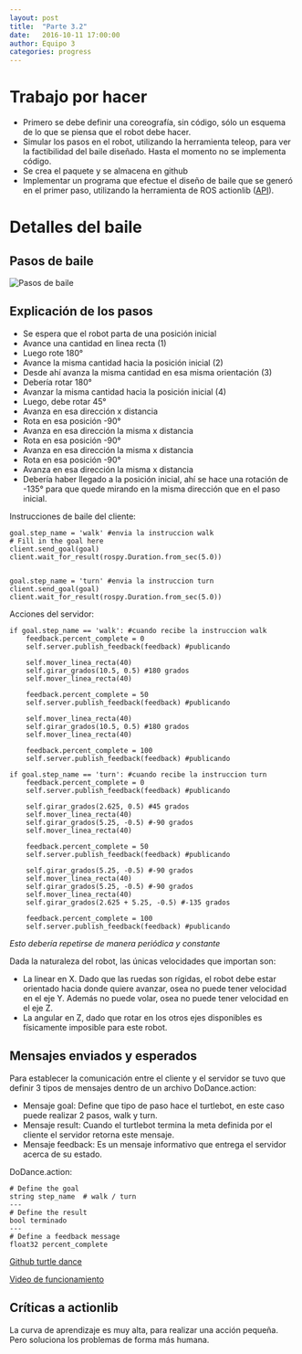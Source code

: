 ```yaml
---
layout: post
title:  "Parte 3.2"
date:   2016-10-11 17:00:00
author: Equipo 3
categories: progress
---
```


# Trabajo por hacer
* Primero se debe definir una coreografía, sin código, sólo un esquema de lo que se piensa que el robot debe hacer.
* Simular los pasos en el robot, utilizando la herramienta teleop, para ver la factibilidad del baile diseñado. Hasta el momento no se implementa código.
* Se crea el paquete y se almacena en github 
* Implementar un programa que efectue el diseño de baile que se generó en el primer paso, utilizando la herramienta de ROS actionlib  ([API](http://wiki.ros.org/actionlib)).

# Detalles del baile

## Pasos de baile

![Pasos de baile]({{site.baseurl}}/assets/diseñobaile.jpg)

## Explicación de los pasos
* Se espera que el robot parta de una posición inicial
* Avance una cantidad en linea recta (1) 
* Luego rote 180°
* Avance la misma cantidad hacia la posición inicial (2) 
* Desde ahí avanza la misma cantidad en esa misma orientación (3)
* Debería rotar 180° 
* Avanzar la misma cantidad hacia la posición inicial (4)
* Luego, debe rotar 45°
* Avanza en esa dirección x distancia
* Rota en esa posición -90°
* Avanza en esa dirección la misma x distancia
* Rota en esa posición -90°
* Avanza en esa dirección la misma x distancia
* Rota en esa posición -90°
* Avanza en esa dirección la misma x distancia
* Debería haber llegado a la posición inicial, ahí se hace una rotación de -135° para que quede mirando en la misma dirección que en el paso inicial.

Instrucciones de baile del cliente:

	goal.step_name = 'walk' #envia la instruccion walk
	# Fill in the goal here
	client.send_goal(goal)
	client.wait_for_result(rospy.Duration.from_sec(5.0))


	goal.step_name = 'turn' #envia la instruccion turn
	client.send_goal(goal)
	client.wait_for_result(rospy.Duration.from_sec(5.0))

Acciones del servidor:

	if goal.step_name == 'walk': #cuando recibe la instruccion walk
		feedback.percent_complete = 0
		self.server.publish_feedback(feedback) #publicando

		self.mover_linea_recta(40)
		self.girar_grados(10.5, 0.5) #180 grados
		self.mover_linea_recta(40)

		feedback.percent_complete = 50
		self.server.publish_feedback(feedback) #publicando

		self.mover_linea_recta(40)
		self.girar_grados(10.5, 0.5) #180 grados
		self.mover_linea_recta(40)

		feedback.percent_complete = 100
		self.server.publish_feedback(feedback) #publicando

	if goal.step_name == 'turn': #cuando recibe la instruccion turn
		feedback.percent_complete = 0
		self.server.publish_feedback(feedback) #publicando

		self.girar_grados(2.625, 0.5) #45 grados
		self.mover_linea_recta(40)
		self.girar_grados(5.25, -0.5) #-90 grados
		self.mover_linea_recta(40)

		feedback.percent_complete = 50
		self.server.publish_feedback(feedback) #publicando

		self.girar_grados(5.25, -0.5) #-90 grados
		self.mover_linea_recta(40)
		self.girar_grados(5.25, -0.5) #-90 grados
		self.mover_linea_recta(40)
		self.girar_grados(2.625 + 5.25, -0.5) #-135 grados

		feedback.percent_complete = 100
		self.server.publish_feedback(feedback) #publicando

*Esto debería repetirse de manera periódica y constante*

Dada la naturaleza del robot, las únicas velocidades que importan son:

* La linear en X. Dado que las ruedas son rígidas, el robot debe estar orientado hacia donde quiere avanzar, osea no puede tener velocidad en el eje Y. Además no puede volar, osea no puede tener velocidad en el eje Z.
* La angular en Z, dado que rotar en los otros ejes disponibles es físicamente imposible para este robot.

## Mensajes enviados y esperados

Para establecer la comunicación entre el cliente y el servidor se tuvo que definir 3 tipos de mensajes dentro de un archivo DoDance.action:

* Mensaje goal: Define que tipo de paso hace el turtlebot, en este caso puede realizar 2 pasos, walk y turn.
* Mensaje result: Cuando el turtlebot termina la meta definida por el cliente el servidor retorna este mensaje.
* Mensaje feedback: Es un mensaje informativo que entrega el servidor acerca de su estado.

DoDance.action:

	# Define the goal
	string step_name  # walk / turn
	---
	# Define the result
	bool terminado
	---
	# Define a feedback message
	float32 percent_complete

[Github turtle dance](https://github.com/ccsorip/cc5407_turtle_dance)

[Video de funcionamiento](https://youtu.be/Wn0H2sefKOw)

## Críticas a actionlib

La curva de aprendizaje es muy alta, para realizar una acción pequeña. Pero soluciona los problemas de forma más humana.
